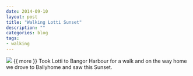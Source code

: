 ```yaml
---
date: 2014-09-10
layout: post
title: "Walking Lotti Sunset"
description: ""
categories: blog 
tags:
- walking
---
```


![](/images/2014/2014-09-10-walking-lotti-sunset.jpg)
{{ more }}
Took Lotti to Bangor Harbour for a walk and on the way home we drove to Ballyhome and saw this Sunset.



